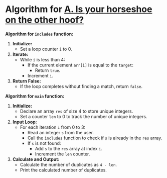 # Algorithm for [A. Is your horseshoe on the other hoof?](https://codeforces.com/problemset/problem/228/A) 

**Algorithm for `includes` function:**

1. **Initialize:**
   - Set a loop counter `i` to 0.
2. **Iterate:**
   - While `i` is less than 4:
     - If the current element `arr[i]` is equal to the `target`:
       - Return `true`.
     - Increment `i`.
3. **Return False:**
   - If the loop completes without finding a match, return `false`.

**Algorithm for `main` function:**

1. **Initialize:**
   - Declare an array `res` of size 4 to store unique integers.
   - Set a counter `len` to 0 to track the number of unique integers.
2. **Input Loop:**
   - For each iteration `i` from 0 to 3:
     - Read an integer `s` from the user.
     - Call the `includes` function to check if `s` is already in the `res` array.
     - If `s` is not found:
       - Add `s` to the `res` array at index `i`.
       - Increment the `len` counter.
3. **Calculate and Output:**
   - Calculate the number of duplicates as `4 - len`.
   - Print the calculated number of duplicates.
